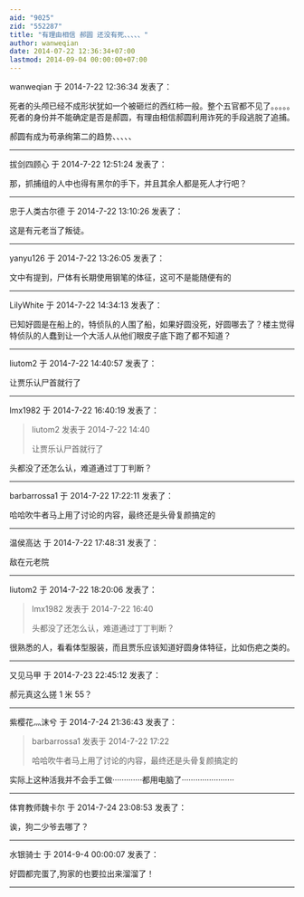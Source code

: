 ```yaml
---
aid: "9025"
zid: "552287"
title: "有理由相信 郝圆 还没有死、、、、、"
author: wanweqian
date: 2014-07-22 12:36:34+07:00
lastmod: 2014-09-04 00:00:00+07:00
---
```


wanweqian 于 2014-7-22 12:36:34 发表了：

死者的头颅已经不成形状犹如一个被砸烂的西红柿一般。整个五官都不见了。。。。。死者的身份并不能确定是否是郝圆，有理由相信郝圆利用诈死的手段逃脱了追捕。

郝圆有成为苟承绚第二的趋势、、、、、

---

拔剑四顾心 于 2014-7-22 12:51:24 发表了：

那，抓捕组的人中也得有黑尔的手下，并且其余人都是死人才行吧？

---

忠于人类古尔德 于 2014-7-22 13:10:26 发表了：

这是有元老当了叛徒。

---

yanyu126 于 2014-7-22 13:26:05 发表了：

文中有提到，尸体有长期使用钢笔的体征，这可不是能随便有的

---

LilyWhite 于 2014-7-22 14:34:13 发表了：

已知好圆是在船上的，特侦队的人围了船，如果好圆没死，好圆哪去了？楼主觉得特侦队的人蠢到让一个大活人从他们眼皮子底下跑了都不知道？

---

liutom2 于 2014-7-22 14:40:57 发表了：

让贾乐认尸首就行了

---

lmx1982 于 2014-7-22 16:40:19 发表了：

> liutom2 发表于 2014-7-22 14:40
>
> 让贾乐认尸首就行了

头都没了还怎么认，难道通过丁丁判断？

---

barbarrossa1 于 2014-7-22 17:22:11 发表了：

哈哈吹牛者马上用了讨论的内容，最终还是头骨复颜搞定的

---

温侯高达 于 2014-7-22 17:48:31 发表了：

敌在元老院

---

liutom2 于 2014-7-22 18:20:06 发表了：

> lmx1982 发表于 2014-7-22 16:40
>
> 头都没了还怎么认，难道通过丁丁判断？

很熟悉的人，看看体型服装，而且贾乐应该知道好圆身体特征，比如伤疤之类的。

---

又见马甲 于 2014-7-23 22:45:12 发表了：

郝元真这么搓 1 米 55？

---

紫樱花灬沫兮 于 2014-7-24 21:36:43 发表了：

> barbarrossa1 发表于 2014-7-22 17:22
>
> 哈哈吹牛者马上用了讨论的内容，最终还是头骨复颜搞定的

实际上这种活我并不会手工做·············都用电脑了·······················

---

体育教师魏卡尔 于 2014-7-24 23:08:53 发表了：

诶，狗二少爷去哪了？

---

水银骑士 于 2014-9-4 00:00:07 发表了：

好圆都完蛋了,狗家的也要拉出来溜溜了！

---

